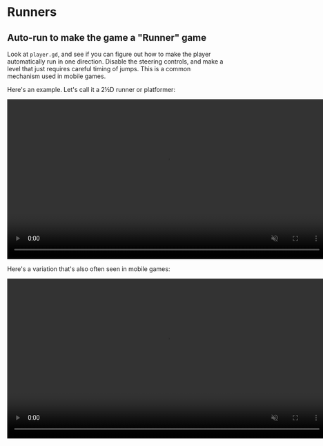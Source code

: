 # Runners

## Auto-run to make the game a "Runner" game

Look at `player.gd`, and see if you can figure out how to make the player automatically run in one direction. Disable the steering controls, and make a level that just requires careful timing of jumps. This is a common mechanism used in mobile games.

Here's an example. Let's call it a 2½D runner or platformer:

<p><video muted controls width="740px"><source src="res/3d_platformer_2d.mp4" type="video/mp4"></video></p>

Here's a variation that's also often seen in mobile games:

<p><video muted controls width="740px"><source src="res/3d_platformer_runner.mp4" type="video/mp4"></video></p>

